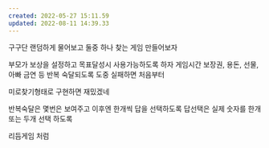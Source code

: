 ```yaml
---
created: 2022-05-27 15:11.59
updated: 2022-08-11 14:39.33
---
```

구구단 랜덤하게 물어보고 둘중 하나 찾는 게임 만들어보자

부모가 보상을 설정하고 목표달성시 사용가능하도록 하자
게임시간 보장권, 용돈, 선물, 아빠 금연 등
반복 숙달되도록 도중 실패하면 처음부터

미로찾기형태로 구현하면 재밌겠네

반복숙달은 몇번은 보여주고 이후엔 한개씩 답을 선택하도록 답선택은 실제 숫자를 한개 또는 두개 선택 하도록

리듬게임 처럼

